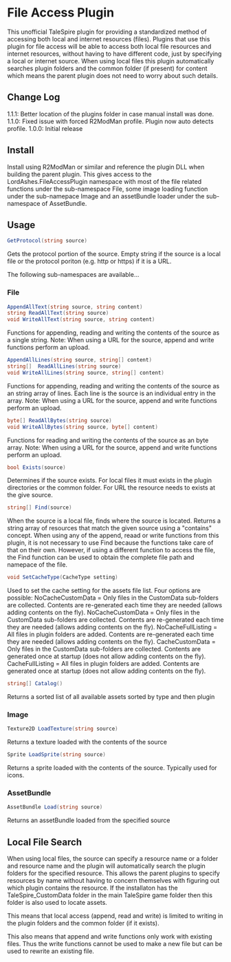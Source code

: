 # File Access Plugin

This unofficial TaleSpire plugin for providing a standardized method of accessing
both local and internet resources (files). Plugins that use this plugin for file
access will be able to access both local file resources and internet resources,
without having to have different code, just by specifying a local or internet
source. When using local files this plugin automatically searches plugin folders
and the common folder (if present) for content which means the parent plugin does
not need to worry about such details.

## Change Log

1.1.1: Better location of the plugins folder in case manual install was done.
1.1.0: Fixed issue with forced R2ModMan profile. Plugin now auto detects profile.
1.0.0: Initial release

## Install

Install using R2ModMan or similar and reference the plugin DLL when building the
parent plugin. This gives access to the LordAshes.FileAccessPlugin namespace with
most of the file related functions under the sub-namespace File, some image loading
function under the sub-namepace Image and an assetBundle loader under the sub-namespace
of AssetBundle. 

## Usage

```C#
GetProtocol(string source)
```

Gets the protocol portion of the source. Empty string if the source is a local file or
the protocol poriton (e.g. http or https) if it is a URL.

The following sub-namespaces are available...

### File

```C#
AppendAllText(string source, string content)
string ReadAllText(string source)
void WriteAllText(string source, string content)
```
Functions for appending, reading and writing the contents of the source as a single string.
Note: When using a URL for the source, append and write functions perform an upload.

```C#
AppendAllLines(string source, string[] content)
string[]  ReadAllLines(string source)
void WriteAllLines(string source, string[] content)
```
Functions for appending, reading and writing the contents of the source as an string array
of lines. Each line is the source is an individual entry in the array.
Note: When using a URL for the source, append and write functions perform an upload.

```C#
byte[] ReadAllBytes(string source)
void WriteAllBytes(string source, byte[] content)
```
Functions for reading and writing the contents of the source as an byte array.
Note: When using a URL for the source, append and write functions perform an upload.

```C#
bool Exists(source)
```
Determines if the source exists. For local files it must exists in the plugin directories
or the common folder. For URL the resource needs to exists at the give source.

```C#
string[] Find(source)
```
When the source is a local file, finds where the source is located. Returns a string array
of resources that match the given source using a "contains" concept. When using any of the
append, reaad or write functions from this plugin, it is not necessary to use Find because
the functions take care of that on their own. However, if using a different function to
access the file, the Find function can be used to obtain the complete file path and namepace
of the file.

```C#
void SetCacheType(CacheType setting)
```
Used to set the cache setting for the assets file list. Four options are possible:
NoCacheCustomData = Only files in the CustomData sub-folders are collected. Contents are
re-generated each time they are needed (allows adding contents on the fly).
NoCacheCustomData = Only files in the CustomData sub-folders are collected. Contents are
re-generated each time they are needed (allows adding contents on the fly).
NoCacheFullListing = All files in plugin folders are added. Contents are re-generated
each time they are needed (allows adding contents on the fly).
CacheCustomData = Only files in the CustomData sub-folders are collected. Contents are
generated once at startup (does not allow adding contents on the fly).
CacheFullListing = All files in plugin folders are added. Contents are generated once at
startup (does not allow adding contents on the fly).

```C#
string[] Catalog()
```
Returns a sorted list of all available assets sorted by type and then plugin

### Image

```C#
Texture2D LoadTexture(string source)
```
Returns a texture loaded with the contents of the source

```C#
Sprite LoadSprite(string source)
```
Returns a sprite loaded with the contents of the source. Typically used for icons.

### AssetBundle

```C#
AssetBundle Load(string source)
```
Returns an assetBundle loaded from the specified source

## Local File Search

When using local files, the source can specify a resource name or a folder and
resource name and the plugin will automatically search the plugin folders for
the specified resource. This allows the parent plugins to specify resources by name
without having to concern themselves with figuring out which plugin contains the
resource. If the installaton has the TaleSpire_CustomData folder in the main
TaleSpire game folder then this folder is also used to locate assets.

This means that local access (append, read and write) is limited to writing in
the plugin folders and the common folder (if it exists).

This also means that append and write functions only work with existing files.
Thus the write functions cannot be used to make a new file but can be used to
rewrite an existing file. 
